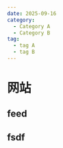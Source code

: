 ```yaml
---
date: 2025-09-16
category:
  - Category A
  - Category B
tag:
  - tag A
  - tag B
---
```


# 网站

## feed



## fsdf



